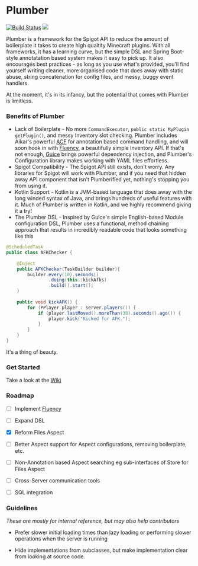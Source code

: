 # Plumber

[![Build Status](https://travis-ci.com/knightzmc/plumber.svg?branch=master)](https://travis-ci.com/knightzmc/plumber) [![](https://jitpack.io/v/knightzmc/Plumber.svg)](https://jitpack.io/#knightzmc/Plumber)

Plumber is a framework for the Spigot API to reduce the amount of boilerplate it takes to create high qualtity Minecraft plugins. With all frameworks, it has a learning curve, but the simple DSL and Spring Boot-style annotatation based system makes it easy to pick up. It also encourages best practices - as long as you use what's provided, you'll find yourself writing cleaner, more organised code that does away with static abuse, string concatenation for config files, and messy, buggy event handlers.

At the moment, it's in its infancy, but the potential that comes with Plumber is limitless.

### Benefits of Plumber
* Lack of Boilerplate - No more `CommandExecutor`, `public static MyPlugin getPlugin()`, and messy Inventory slot checking. Plumber includes Aikar's powerful [ACF](https://github.com/aikar/commands) for annotation based command handling, and will soon hook in with [Fluency](https://github.com/knightzmc/spigotmenus/tree/dev), a beautifully simple Inventory API. If that's not enough, [Guice](https://github.com/google/guice/) brings powerful dependency injection, and Plumber's Configuration library makes working with YAML files effortless.
* Spigot Compatibility - The Spigot API still exists, don't worry. Any libraries for Spigot will work with Plumber, and if you need that hidden away API component that isn't Plumberified yet, nothing's stopping you from using it.
* Kotlin Support - Kotlin is a JVM-based language that does away with the long winded syntax of Java, and brings hundreds of useful features with it. Much of Plumber is written in Kotlin, and we highly recommend giving it a try!
* The Plumber DSL - Inspired by Guice's simple English-based Module configuration DSL, Plumber uses a functional, method chaining approach that results in incredibly readable code that looks something like this
```java
@ScheduledTask
public class AFKChecker {
    
    @Inject
    public AFKChecker(TaskBuilder builder){
        builder.every(10).seconds()
                .doing(this::kickAfks)
                .build().start();
    }
    
    public void kickAFK() {
        for (PPlayer player : server.players()) {
            if (player.lastMoved().moreThan(30).seconds().ago()) {
                player.kick("Kicked for AFK.");
            }
        }
    }
}
```
It's a thing of beauty.


### Get Started
Take a look at the [Wiki](https://github.com/knightzmc/plumber/wiki)


### Roadmap
- [ ] Implement [Fluency](https://github.com/knightzmc/fluency)
- [ ] Expand DSL
- [x] Reform Files Aspect
- [ ] Better Aspect support for Aspect configurations, removing boilerplate, etc.
- [ ] Non-Annotation based Aspect searching eg sub-interfaces of Store for Files Aspect
- [ ] Cross-Server communication tools
- [ ] SQL integration


### Guidelines

*These are mostly for internal reference, but may also help contributors*
 
* Prefer slower initial loading times than lazy loading or performing slower operations when the server is running

* Hide implementations from subclasses, but make implementation clear from looking at source code.
